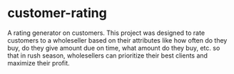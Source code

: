 # customer-rating
 A rating generator on customers. This project was designed to rate customers to a wholeseller based on their attributes like how often do they buy, do they give amount due on time, what amount do they buy, etc. so that in rush season, wholesellers can prioritize their best clients and maximize their profit.
